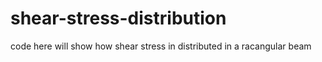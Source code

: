 # shear-stress-distribution
code here will show how shear stress in distributed in a racangular beam
